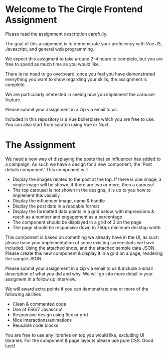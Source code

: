 # Welcome to The Cirqle Frontend Assignment

Please read the assignment description carefully.

The goal of this assignment is to demonstrate your proficiency with Vue JS, Javascript, and general web programming.

We expect this assigment to take around 2-4 hours to complete, but you are free to spend as much time as you would like.

There is no need to go overboard, once you feel you have demonstrated everything you want to show regarding your skills, the assignment is complete.

We are particularly interested in seeing how you implement the carousel feature.

Please submit your assignment in a zip via email to us.

Included in this repository is a Vue boilerplate which you are free to use.
You can also start from scratch using Vue or Nuxt.

# The Assignment

We need a new way of displaying the posts that an influencer has added to a campaign. As such we have a design for a new component, the 'Post details component'
This component will

- Display the images related to the post at the top. If there is one image, a single image will be shown, if there are two or more, then a carousel
- The top carousel is not shown in the designs, it is up to you how to implement this visually
- Display the influencer image, name & handle
- Display the post date in a readable format
- Display the formatted data points in a grid below, with impressions & reach as a number and engagement as a percentage
- The component should be displayed in a grid of 3 on the page
- The page should be responsive down to 750px minimum desktop width

This component is based on something we already have in the UI, as such please base your implementation of some existing screenshots we have included.
Using the attached shots, and the attached sample data JSON. Please create this new component & display it in a grid on a page, rendering the sample JSON.

Please submit your assignment in a zip via email to us & include a small description of what you did and why. We will go into more detail in your assigment in a follow up interview.

We will award extra points if you can demonstrate one or more of the following abilities

- Clean & commented code
- Use of ES6/7 Javascript
- Responsive design using flex or grid
- Nice interactions/animations
- Reusable code blocks

You are free to use any libraries on top you would like, excluding UI libraries. For the component & page layouts please use pure CSS.
Good luck!
